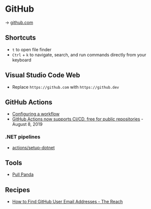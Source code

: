 # GitHub

→ [github.com](https://github.com/)

## Shortcuts

* `t` to open file finder
* `Ctrl` + `k` to navigate, search, and run commands directly from your keyboard 

## Visual Studio Code Web

* Replace `https://github.com` with `https://github.dev`

## GitHub Actions

* [Configuring a workflow](https://help.github.com/en/articles/configuring-a-workflow)
* [GitHub Actions now supports CI/CD, free for public repositories](https://github.blog/2019-08-08-github-actions-now-supports-ci-cd/) - August 8, 2019

### .NET pipelines

* [actions/setup-dotnet](https://github.com/actions/setup-dotnet)

## Tools

* [Pull Panda](https://pullpanda.com/)

## Recipes

* [How to Find GitHub User Email Addresses - The Reach](https://www.thereach.io/blog/articles/how-to-find-github-user-email-addresses)
